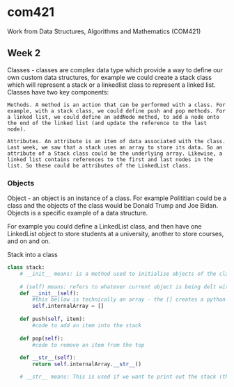 # com421
Work from Data Structures, Algorithms and Mathematics (COM421)

## Week 2

Classes - classes are complex data type which provide a way to define our own custom data structures, for example we could create a stack class which will represent a stack or a linkedlist class to represent a linked list. Classes have two key components:

    Methods. A method is an action that can be performed with a class. For example, with a stack class, we could define push and pop methods. For a linked list, we could define an addNode method, to add a node onto the end of the linked list (and update the reference to the last node).

    Attributes. An attribute is an item of data associated with the class. Last week, we saw that a stack uses an array to store its data. So an attribute of a Stack class could be the underlying array. Likewise, a linked list contains references to the first and last nodes in the list. So these could be attributes of the LinkedList class.

### Objects

Object - an object is an instance of a class. For example Polititian could be a class and the objects of the class would be Donald Trump and Joe Bidan. Objects is a specific example of a data structure.


For example you could define a LinkedList class, and then have one LinkedList object to store students at a university, another to store courses, and on and on.

Stack into a class

```python
class stack:
    # __init__ means: is a method used to initialise objects of the class. When creating a class we need to initialise objects of it in some way. sets the internalArray to a blank array ready to start pushing things onto it
    
    # (self) means: refers to whatever current object is being delt with. when we call a method or create an object we can access that object (the current object) through this self paramiter
    def __init__(self):
        #this bellow is technically an array - the [] creates a python list (it is more flexible than an array) FOR THE EXERCISE WE DONT WANT IT TOO COMPLEX
        self.internalArray = []
    
    def push(self, item):
        #code to add an item into the stack
        
    def pop(self):
        #code to remove an item from the top
        
    def __str__(self):
        return self.internalArray.__str__()

    # __str__ means: This is used if we want to print out the stack (the class), if we create an object and print it by default nothing will happen besides memory printed. to actually have something printed we need to have a __str__ method to define how its printed. when this is printed we want to return to the outside the internalArray of the stack
        
```

